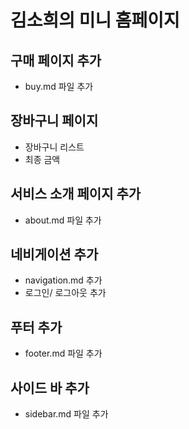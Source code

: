# 김소희의 미니 홈페이지



## 구매 페이지 추가
- buy.md 파일 추가

## 장바구니 페이지
- 장바구니 리스트
- 최종 금액 

## 서비스 소개 페이지 추가
- about.md 파일 추가

## 네비게이션 추가
- navigation.md 추가
- 로그인/ 로그아웃 추가

## 푸터 추가
- footer.md 파일 추가

## 사이드 바 추가
- sidebar.md 파일 추가
